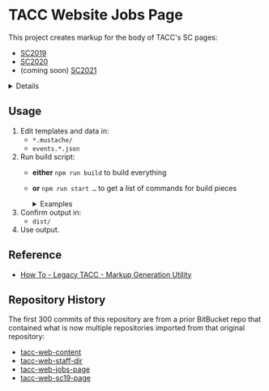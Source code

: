 # TACC Website Jobs Page

This project creates markup for the body of TACC's SC pages:
- [SC2019](https://www.tacc.utexas.edu/sc19 "TACC: Super Computing 2019")
- [SC2020](https://www.tacc.utexas.edu/sc20 "TACC: Super Computing 2020")
- (coming soon) [SC2021](https://www.tacc.utexas.edu/sc21 "TACC: Super Computing 2021")

<details>It compiles data and templates to create markup to which raw markup is also appended.</details>

## Usage

1. Edit templates and data in:
    - `*.mustache/`
    - `events.*.json`
2. Run build script:
    - __either__ `npm run build` to build everything
    - __or__ `npm run start …` to get a list of commands for build pieces

        <details><summary>Examples</summary>

        - `npm run start build:2021`

            would build all the 2021 page markup (to `dist/`)

        - `npm run start build:2020:partials`

            would build some of the 2020 markup (__not__ to `dist/`)

        - `npm run start build:2019:partials:styles`

            would build only the 2019 `<style />` markup (__not__ to `dist/`)

        </details>
3. Confirm output in:
    - `dist/`
4. Use output.

## Reference

- [How To - Legacy TACC - Markup Generation Utility](https://confluence.tacc.utexas.edu/x/AYGDC)

## Repository History

The first 300 commits of this repository are from a prior BitBucket repo that contained what is now multiple repositories imported from that original repository:

- [tacc-web-content](https://github.com/tacc-wbomar/tacc-web-content)
- [tacc-web-staff-dir](https://github.com/tacc-wbomar/tacc-web-staff-dir)
- [tacc-web-jobs-page](https://github.com/tacc-wbomar/tacc-web-jobs-page)
- [tacc-web-sc19-page](https://github.com/tacc-wbomar/tacc-web-sc19-page)
